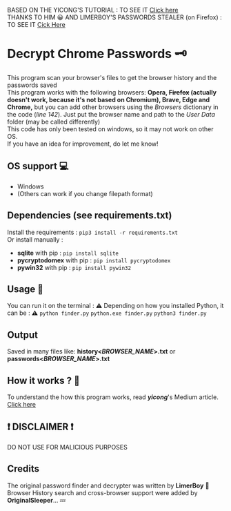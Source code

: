 BASED ON THE YICONG'S TUTORIAL : TO SEE IT [Click here](https://ohyicong.medium.com/how-to-hack-chrome-password-with-python-1bedc167be3d) <br>
THANKS TO HIM 😀
AND LIMERBOY'S PASSWORDS STEALER (on Firefox) : TO SEE IT [Cick Here](https://github.com/LimerBoy/FireFox-Thief)

# Decrypt Chrome Passwords 🗝
This program scan your browser's files to get the browser history and the passwords saved <br>
This program works with the following browsers: **Opera, ~~Firefox~~ (actually doesn't work, because it's not based on Chromium), Brave, Edge and Chrome,** but you can add other browsers using the *Browsers* dictionary in the code (*line 142*). Just put the browser name and path to the *User Data* folder (may be called differently) <br>
This code has only been tested on windows, so it may not work on other OS.<br>
If you have an idea for improvement, do let me know!<br>

## OS support 💻
- Windows
- (Others can work if you change filepath format)

##
## Dependencies (see requirements.txt)
Install the requirements :
```pip3 install -r requirements.txt``` <br>
Or install manually :
- **sqlite** with pip : ```pip install sqlite```
- **pycryptodomex**  with pip : ```pip install pycryptodomex```
- **pywin32** with pip : ```pip install pywin32```

## Usage 📖
You can run it on the terminal :
**⚠** Depending on how you installed Python, it can be : **⚠**
```python finder.py```
```python.exe finder.py```
```python3 finder.py```

## Output 
Saved in many files like: **history<*BROWSER_NAME*>.txt** or **passwords<*BROWSER_NAME*>.txt**

## How it works ? 🤔
To understand the how this program works, read ***yicong***'s Medium article. <br>
[Click here](https://ohyicong.medium.com/how-to-hack-chrome-password-with-python-1bedc167be3d)


## ❗ **DISCLAIMER** ❗
 DO NOT USE FOR MALICIOUS PURPOSES 

## Credits
The original password finder and decrypter was written by **LimerBoy** 👏
Browser History search and cross-browser support were added by **OriginalSleeper**... 💤


